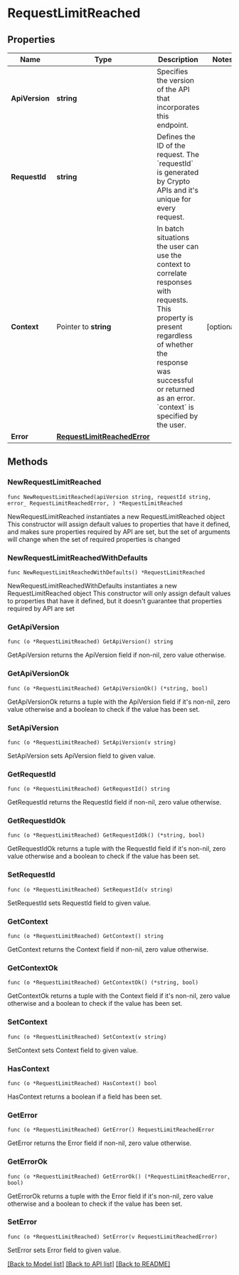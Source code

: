 # RequestLimitReached

## Properties

Name | Type | Description | Notes
------------ | ------------- | ------------- | -------------
**ApiVersion** | **string** | Specifies the version of the API that incorporates this endpoint. | 
**RequestId** | **string** | Defines the ID of the request. The &#x60;requestId&#x60; is generated by Crypto APIs and it&#39;s unique for every request. | 
**Context** | Pointer to **string** | In batch situations the user can use the context to correlate responses with requests. This property is present regardless of whether the response was successful or returned as an error. &#x60;context&#x60; is specified by the user. | [optional] 
**Error** | [**RequestLimitReachedError**](RequestLimitReachedError.md) |  | 

## Methods

### NewRequestLimitReached

`func NewRequestLimitReached(apiVersion string, requestId string, error_ RequestLimitReachedError, ) *RequestLimitReached`

NewRequestLimitReached instantiates a new RequestLimitReached object
This constructor will assign default values to properties that have it defined,
and makes sure properties required by API are set, but the set of arguments
will change when the set of required properties is changed

### NewRequestLimitReachedWithDefaults

`func NewRequestLimitReachedWithDefaults() *RequestLimitReached`

NewRequestLimitReachedWithDefaults instantiates a new RequestLimitReached object
This constructor will only assign default values to properties that have it defined,
but it doesn't guarantee that properties required by API are set

### GetApiVersion

`func (o *RequestLimitReached) GetApiVersion() string`

GetApiVersion returns the ApiVersion field if non-nil, zero value otherwise.

### GetApiVersionOk

`func (o *RequestLimitReached) GetApiVersionOk() (*string, bool)`

GetApiVersionOk returns a tuple with the ApiVersion field if it's non-nil, zero value otherwise
and a boolean to check if the value has been set.

### SetApiVersion

`func (o *RequestLimitReached) SetApiVersion(v string)`

SetApiVersion sets ApiVersion field to given value.


### GetRequestId

`func (o *RequestLimitReached) GetRequestId() string`

GetRequestId returns the RequestId field if non-nil, zero value otherwise.

### GetRequestIdOk

`func (o *RequestLimitReached) GetRequestIdOk() (*string, bool)`

GetRequestIdOk returns a tuple with the RequestId field if it's non-nil, zero value otherwise
and a boolean to check if the value has been set.

### SetRequestId

`func (o *RequestLimitReached) SetRequestId(v string)`

SetRequestId sets RequestId field to given value.


### GetContext

`func (o *RequestLimitReached) GetContext() string`

GetContext returns the Context field if non-nil, zero value otherwise.

### GetContextOk

`func (o *RequestLimitReached) GetContextOk() (*string, bool)`

GetContextOk returns a tuple with the Context field if it's non-nil, zero value otherwise
and a boolean to check if the value has been set.

### SetContext

`func (o *RequestLimitReached) SetContext(v string)`

SetContext sets Context field to given value.

### HasContext

`func (o *RequestLimitReached) HasContext() bool`

HasContext returns a boolean if a field has been set.

### GetError

`func (o *RequestLimitReached) GetError() RequestLimitReachedError`

GetError returns the Error field if non-nil, zero value otherwise.

### GetErrorOk

`func (o *RequestLimitReached) GetErrorOk() (*RequestLimitReachedError, bool)`

GetErrorOk returns a tuple with the Error field if it's non-nil, zero value otherwise
and a boolean to check if the value has been set.

### SetError

`func (o *RequestLimitReached) SetError(v RequestLimitReachedError)`

SetError sets Error field to given value.



[[Back to Model list]](../README.md#documentation-for-models) [[Back to API list]](../README.md#documentation-for-api-endpoints) [[Back to README]](../README.md)


